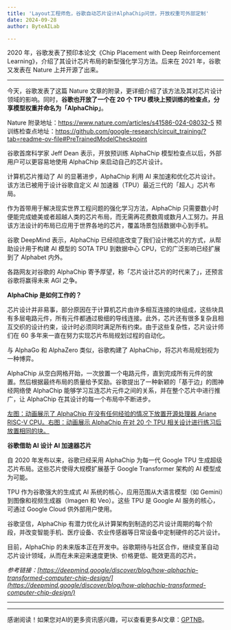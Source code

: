 ```yaml
---
title: 'Layout工程师危，谷歌自动芯片设计AlphaChip问世，开放权重可外部定制'
date: 2024-09-28
author: ByteAILab

---
```


2020 年，谷歌发表了预印本论文《Chip Placement with Deep Reinforcement Learning》，介绍了其设计芯片布局的新型强化学习方法。后来在 2021 年，谷歌又发表在 Nature 上并开源了出来。

---


今天，谷歌发表了这篇 Nature 文章的附录，更详细介绍了该方法及其对芯片设计领域的影响。同时，**谷歌也开放了一个在 20 个 TPU 模块上预训练的检查点，分享模型权重并命名为「AlphaChip」**。

Nature 附录地址：https://www.nature.com/articles/s41586-024-08032-5
预训练检查点地址：https://github.com/google-research/circuit_training/?tab=readme-ov-file#PreTrainedModelCheckpoint

谷歌首席科学家 Jeff Dean 表示，开放预训练 AlphaChip 模型检查点以后，外部用户可以更容易地使用 AlphaChip 来启动自己的芯片设计。

计算机芯片推动了 AI 的显著进步，AlphaChip 利用 AI 来加速和优化芯片设计。该方法已被用于设计谷歌自定义 AI 加速器（TPU）最近三代的「超人」芯片布局。

作为首带用于解决现实世界工程问题的强化学习方法，AlphaChip 只需要数小时便能完成媲美或者超越人类的芯片布局，而无需再花费数周或数月人工努力。并且该方法设计的布局已应用于世界各地的芯片，覆盖场景包括数据中心到手机。

谷歌 DeepMind 表示，AlphaChip 已经彻底改变了我们设计微芯片的方式，从帮助设计用于构建 AI 模型的 SOTA TPU 到数据中心 CPU，它的广泛影响已经扩展到了 Alphabet 内外。

各路网友对谷歌的 AlphaChip 寄予厚望，称「芯片设计芯片的时代来了」，还预言谷歌将赢得未来 AGI 之争。

**AlphaChip 是如何工作的？**

芯片设计并非易事，部分原因在于计算机芯片由许多相互连接的块组成，这些块具有多层电路元件，所有元件都通过极细的导线连接。此外，芯片还有很多复杂且相互交织的设计约束，设计时必须同时满足所有约束。由于这些复杂性，芯片设计师们在 60 多年来一直在努力实现芯片布局规划过程的自动化。

与 AlphaGo 和 AlphaZero 类似，谷歌构建了 AlphaChip，将芯片布局规划视为一种博弈。

AlphaChip 从空白网格开始，一次放置一个电路元件，直到完成所有元件的放置。然后根据最终布局的质量给予奖励。谷歌提出了一种新颖的「基于边」的图神经网络使 AlphaChip 能够学习互连芯片元件之间的关系，并在整个芯片中进行推广，让 AlphaChip 在其设计的每一个布局中不断进步。

[左图：动画展示了 AlphaChip 在没有任何经验的情况下放置开源处理器 Ariane RISC-V CPU。右图：动画展示 AlphaChip 在对 20 个 TPU 相关设计进行练习后放置相同的块。](https://mp.weixin.qq.com/s/9ZfY10fKlU85RMmiinmh-A)

**谷歌借助 AI 设计 AI 加速器芯片**

自 2020 年发布以来，谷歌已经采用 AlphaChip 为每一代 Google TPU 生成超级芯片布局。这些芯片使得大规模扩展基于 Google Transformer 架构的 AI 模型成为可能。

TPU 作为谷歌强大的生成式 AI 系统的核心，应用范围从大语言模型（如 Gemini）到图像和视频生成器（Imagen 和 Veo）。这些 TPU 是 Google AI 服务的核心，可通过 Google Cloud 供外部用户使用。

谷歌坚信，AlphaChip 有潜力优化从计算架构到制造的芯片设计周期的每个阶段，并改变智能手机、医疗设备、农业传感器等日常设备中定制硬件的芯片设计。

目前，AlphaChip 的未来版本正在开发中。谷歌期待与社区合作，继续变革自动芯片设计领域，从而在未来迎来速度更快、价格更低、能效更高的芯片。

*参考链接：[https://deepmind.google/discover/blog/how-alphachip-transformed-computer-chip-design/](https://deepmind.google/discover/blog/how-alphachip-transformed-computer-chip-design/)*

---
---
感谢阅读！如果您对AI的更多资讯感兴趣，可以查看更多AI文章：[GPTNB](https://gptnb.com)。